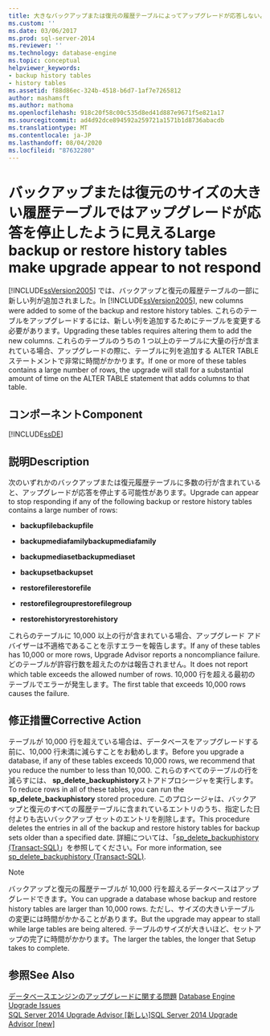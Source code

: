 ```yaml
---
title: 大きなバックアップまたは復元の履歴テーブルによってアップグレードが応答しないように見える |Microsoft Docs
ms.custom: ''
ms.date: 03/06/2017
ms.prod: sql-server-2014
ms.reviewer: ''
ms.technology: database-engine
ms.topic: conceptual
helpviewer_keywords:
- backup history tables
- history tables
ms.assetid: f88d86ec-324b-4518-b6d7-1af7e7265812
author: mashamsft
ms.author: mathoma
ms.openlocfilehash: 918c20f58c00c535d8ed41d887e9671f5e821a17
ms.sourcegitcommit: ad4d92dce894592a259721a1571b1d8736abacdb
ms.translationtype: MT
ms.contentlocale: ja-JP
ms.lasthandoff: 08/04/2020
ms.locfileid: "87632280"
---
```

# <a name="large-backup-or-restore-history-tables-make-upgrade-appear-to-not-respond"></a><span data-ttu-id="66bf7-102">バックアップまたは復元のサイズの大きい履歴テーブルではアップグレードが応答を停止したように見える</span><span class="sxs-lookup"><span data-stu-id="66bf7-102">Large backup or restore history tables make upgrade appear to not respond</span></span>
  <span data-ttu-id="66bf7-103">[!INCLUDE[ssVersion2005](../../includes/ssversion2005-md.md)] では、バックアップと復元の履歴テーブルの一部に新しい列が追加されました。</span><span class="sxs-lookup"><span data-stu-id="66bf7-103">In [!INCLUDE[ssVersion2005](../../includes/ssversion2005-md.md)], new columns were added to some of the backup and restore history tables.</span></span> <span data-ttu-id="66bf7-104">これらのテーブルをアップグレードするには、新しい列を追加するためにテーブルを変更する必要があります。</span><span class="sxs-lookup"><span data-stu-id="66bf7-104">Upgrading these tables requires altering them to add the new columns.</span></span> <span data-ttu-id="66bf7-105">これらのテーブルのうちの 1 つ以上のテーブルに大量の行が含まれている場合、アップグレードの際に、テーブルに列を追加する ALTER TABLE ステートメントで非常に時間がかかります。</span><span class="sxs-lookup"><span data-stu-id="66bf7-105">If one or more of these tables contains a large number of rows, the upgrade will stall for a substantial amount of time on the ALTER TABLE statement that adds columns to that table.</span></span>  
  
## <a name="component"></a><span data-ttu-id="66bf7-106">コンポーネント</span><span class="sxs-lookup"><span data-stu-id="66bf7-106">Component</span></span>  
 [!INCLUDE[ssDE](../../includes/ssde-md.md)]  
  
## <a name="description"></a><span data-ttu-id="66bf7-107">説明</span><span class="sxs-lookup"><span data-stu-id="66bf7-107">Description</span></span>  
 <span data-ttu-id="66bf7-108">次のいずれかのバックアップまたは復元履歴テーブルに多数の行が含まれていると、アップグレードが応答を停止する可能性があります。</span><span class="sxs-lookup"><span data-stu-id="66bf7-108">Upgrade can appear to stop responding if any of the following backup or restore history tables contains a large number of rows:</span></span>  
  
-   <span data-ttu-id="66bf7-109">**backupfile**</span><span class="sxs-lookup"><span data-stu-id="66bf7-109">**backupfile**</span></span>  
  
-   <span data-ttu-id="66bf7-110">**backupmediafamily**</span><span class="sxs-lookup"><span data-stu-id="66bf7-110">**backupmediafamily**</span></span>  
  
-   <span data-ttu-id="66bf7-111">**backupmediaset**</span><span class="sxs-lookup"><span data-stu-id="66bf7-111">**backupmediaset**</span></span>  
  
-   <span data-ttu-id="66bf7-112">**backupset**</span><span class="sxs-lookup"><span data-stu-id="66bf7-112">**backupset**</span></span>  
  
-   <span data-ttu-id="66bf7-113">**restorefile**</span><span class="sxs-lookup"><span data-stu-id="66bf7-113">**restorefile**</span></span>  
  
-   <span data-ttu-id="66bf7-114">**restorefilegroup**</span><span class="sxs-lookup"><span data-stu-id="66bf7-114">**restorefilegroup**</span></span>  
  
-   <span data-ttu-id="66bf7-115">**restorehistory**</span><span class="sxs-lookup"><span data-stu-id="66bf7-115">**restorehistory**</span></span>  
  
 <span data-ttu-id="66bf7-116">これらのテーブルに 10,000 以上の行が含まれている場合、アップグレード アドバイザーは不適格であることを示すエラーを報告します。</span><span class="sxs-lookup"><span data-stu-id="66bf7-116">If any of these tables has 10,000 or more rows, Upgrade Advisor reports a noncompliance failure.</span></span> <span data-ttu-id="66bf7-117">どのテーブルが許容行数を超えたのかは報告されません。</span><span class="sxs-lookup"><span data-stu-id="66bf7-117">It does not report which table exceeds the allowed number of rows.</span></span> <span data-ttu-id="66bf7-118">10,000 行を超える最初のテーブルでエラーが発生します。</span><span class="sxs-lookup"><span data-stu-id="66bf7-118">The first table that exceeds 10,000 rows causes the failure.</span></span>  
  
## <a name="corrective-action"></a><span data-ttu-id="66bf7-119">修正措置</span><span class="sxs-lookup"><span data-stu-id="66bf7-119">Corrective Action</span></span>  
 <span data-ttu-id="66bf7-120">テーブルが 10,000 行を超えている場合は、データベースをアップグレードする前に、10,000 行未満に減らすことをお勧めします。</span><span class="sxs-lookup"><span data-stu-id="66bf7-120">Before you upgrade a database, if any of these tables exceeds 10,000 rows, we recommend that you reduce the number to less than 10,000.</span></span> <span data-ttu-id="66bf7-121">これらのすべてのテーブルの行を減らすには、 **sp_delete_backuphistory**ストアドプロシージャを実行します。</span><span class="sxs-lookup"><span data-stu-id="66bf7-121">To reduce rows in all of these tables, you can run the **sp_delete_backuphistory** stored procedure.</span></span> <span data-ttu-id="66bf7-122">このプロシージャは、バックアップと復元のすべての履歴テーブルに含まれているエントリのうち、指定した日付よりも古いバックアップ セットのエントリを削除します。</span><span class="sxs-lookup"><span data-stu-id="66bf7-122">This procedure deletes the entries in all of the backup and restore history tables for backup sets older than a specified date.</span></span> <span data-ttu-id="66bf7-123">詳細については、「[sp_delete_backuphistory (Transact-SQL)](/sql/relational-databases/system-stored-procedures/sp-delete-backuphistory-transact-sql)」を参照してください。</span><span class="sxs-lookup"><span data-stu-id="66bf7-123">For more information, see [sp_delete_backuphistory &#40;Transact-SQL&#41;](/sql/relational-databases/system-stored-procedures/sp-delete-backuphistory-transact-sql).</span></span>  
  
> [!NOTE]  
>  <span data-ttu-id="66bf7-124">バックアップと復元の履歴テーブルが 10,000 行を超えるデータベースはアップグレードできます。</span><span class="sxs-lookup"><span data-stu-id="66bf7-124">You can upgrade a database whose backup and restore history tables are larger than 10,000 rows.</span></span> <span data-ttu-id="66bf7-125">ただし、サイズの大きいテーブルの変更には時間がかかることがあります。</span><span class="sxs-lookup"><span data-stu-id="66bf7-125">But the upgrade may appear to stall while large tables are being altered.</span></span> <span data-ttu-id="66bf7-126">テーブルのサイズが大きいほど、セットアップの完了に時間がかかります。</span><span class="sxs-lookup"><span data-stu-id="66bf7-126">The larger the tables, the longer that Setup takes to complete.</span></span>  
  
## <a name="see-also"></a><span data-ttu-id="66bf7-127">参照</span><span class="sxs-lookup"><span data-stu-id="66bf7-127">See Also</span></span>  
 <span data-ttu-id="66bf7-128">[データベースエンジンのアップグレードに関する問題](../../../2014/sql-server/install/database-engine-upgrade-issues.md) </span><span class="sxs-lookup"><span data-stu-id="66bf7-128">[Database Engine Upgrade Issues](../../../2014/sql-server/install/database-engine-upgrade-issues.md) </span></span>  
 [<span data-ttu-id="66bf7-129">SQL Server 2014 Upgrade Advisor &#91;新しい&#93;</span><span class="sxs-lookup"><span data-stu-id="66bf7-129">SQL Server 2014 Upgrade Advisor &#91;new&#93;</span></span>](sql-server-2014-upgrade-advisor.md)  
  
  
